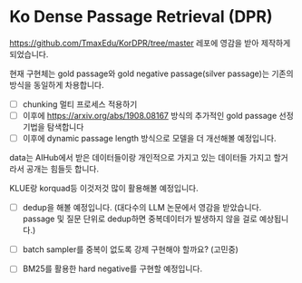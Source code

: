 # Ko Dense Passage Retrieval (DPR)

https://github.com/TmaxEdu/KorDPR/tree/master 레포에 영감을 받아 제작하게 되었습니다.

현재 구현체는
gold passage와 gold negative passage(silver passage)는 기존의 방식을 동일하게 차용합니다.

-   [ ]  chunking 멀티 프로세스 적용하기
-   [ ]  이후에 https://arxiv.org/abs/1908.08167 방식의 추가적인 gold passage 선정 기법을 탐색합니다
-   [ ]  이후에 dynamic passage length 방식으로 모델을 더 개선해볼 예정입니다.

data는 AIHub에서 받은 데이터들이랑 개인적으로 가지고 있는 데이터들 가지고 할거라서 공개는 힘들듯 합니다.

KLUE랑 korquad등 이것저것 많이 활용해볼 예정입니다.

-   [ ]  dedup을 해볼 예정입니다. (대다수의 LLM 논문에서 영감을 받았습니다. passage 및 질문 단위로 dedup하면 중복데이터가 발생하지 않을 걸로 예상됩니다.)
-   [ ]  batch sampler를 중복이 없도록 강제 구현해야 할까요? (고민중)
-   [ ]  BM25를 활용한 hard negative를 구현할 예정입니다.

